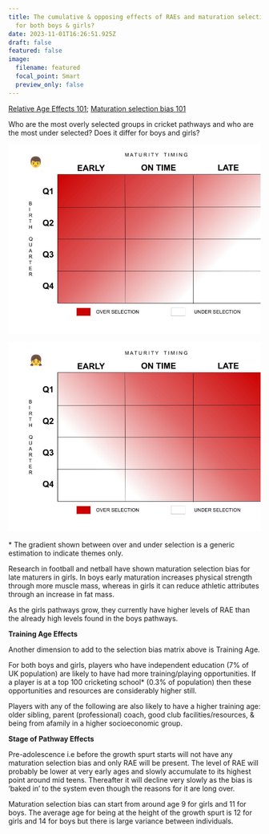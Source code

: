 ```yaml
---
title: The cumulative & opposing effects of RAEs and maturation selection bias
  for both boys & girls?
date: 2023-11-01T16:26:51.925Z
draft: false
featured: false
image:
  filename: featured
  focal_point: Smart
  preview_only: false
---
```

[Relative Age Effects 101](https://onemoresummer.co.uk/post/what-is-relative-age-effect/); [Maturation selection bias 101](https://onemoresummer.co.uk/post/what-is-maturity-status/) 

Who are the most overly selected groups in cricket pathways and who are the most under selected? Does it differ for boys and girls?

![](boys-maturity-timing-rae.jpg)

![](girls-maturity-timing-rae.jpg)

\* The gradient shown between over and under selection is a generic estimation to indicate themes only.

Research in football and netball have shown maturation selection bias for late maturers in girls. In boys early maturation increases physical strength through more muscle mass, whereas in girls it can reduce athletic attributes through an increase in fat mass. 

As the girls pathways grow, they currently have higher levels of RAE than the already high levels found in the boys pathways.

**Training Age Effects**

Another dimension to add to the selection bias matrix above is Training Age.

For both boys and girls, players who have independent education (7% of UK population) are likely to have had more training/playing opportunities. If a player is at a top 100 cricketing school* (0.3% of population) then these opportunities and resources are considerably higher still.

Players with any of the following are also likely to have a higher training age: older sibling, parent (professional) coach, good club facilities/resources, & being from afamily in a higher socioeconomic group. 

**Stage of Pathway Effects**

Pre-adolescence i.e before the growth spurt starts will not have any maturation selection bias and only RAE will be present. The level of RAE will probably be lower at very early ages and slowly accumulate to its highest point around mid teens. Thereafter it will decline very slowly as the bias is ‘baked in’ to the system even though the reasons for it are long over.

Maturation selection bias can start from around age 9 for girls and 11 for boys. The average age for being at the height of the growth spurt is 12 for girls and 14 for boys but there is large variance between individuals.